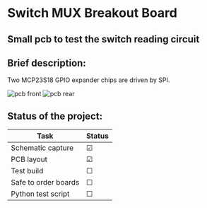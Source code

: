 # Switch MUX Breakout Board

## Small pcb to test the switch reading circuit

## Brief description:
Two MCP23S18 GPIO expander chips are driven by SPI.

![pcb front](./hardware/pics/pcb_front.png)
![pcb rear](./hardware/pics/pcb_rear.png)

## Status of the project:

Task | Status |
---------|--------------|
Schematic capture | &#9745;
PCB layout | &#9745;
Test build | &#9744;
Safe to order boards| &#9744;
Python test script | &#9744;